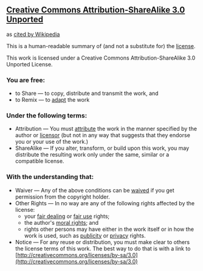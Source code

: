 ## [Creative Commons Attribution-ShareAlike 3.0 Unported](https://creativecommons.org/licenses/by-sa/3.0)
as [cited by Wikipedia](https://en.wikipedia.org/wiki/Wikipedia:Text_of_Creative_Commons_Attribution-ShareAlike_3.0_Unported_License)

This is a human-readable summary of (and not a substitute for) the
[license](https://creativecommons.org/licenses/by-sa/3.0/legalcode).

This work is licensed under a Creative Commons Attribution-ShareAlike 3.0
Unported License.

### You are free:

- to Share — to copy, distribute and transmit the work, and
- to Remix — to [adapt](https://en.wikipedia.org/wiki/Literary_adaptation) the
  work

### Under the following terms:

- Attribution — You must
  [attribute](https://en.wikipedia.org/wiki/Attribution_(copyright)) the work in
  the manner specified by the author or
  [licensor](https://en.wiktionary.org/wiki/licensor) (but not in any way that
  suggests that they endorse you or your use of the work.)
- ShareAlike — If you alter, transform, or build upon this work, you may
  distribute the resulting work only under the same, similar or a compatible
  license.

### With the understanding that:

- Waiver — Any of the above conditions can be
  [waived](https://en.wikipedia.org/wiki/Waiver) if you get permission from the
  copyright holder.
- Other Rights — In no way are any of the following rights affected by the
  license:
  - your [fair dealing](https://en.wikipedia.org/wiki/Fair_dealing) or
    [fair use](https://en.wikipedia.org/wiki/Fair_use) rights;
  - the author's
    [moral rights](https://en.wikipedia.org/wiki/Moral_rights_(copyright_law));
    and
  - rights other persons may have either in the work itself or in how the work
    is used, such as
    [publicity](https://en.wikipedia.org/wiki/Personality_rights) or
    [privacy](https://en.wikipedia.org/wiki/Privacy_law) rights.
- Notice — For any reuse or distribution, you must make clear to others the
  license terms of this work. The best way to do that is with a link to
  [http://creativecommons.org/licenses/by-sa/3.0](http://creativecommons.org/licenses/by-sa/3.0)
